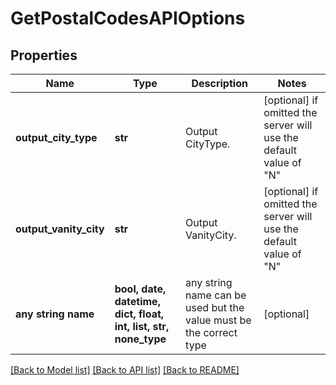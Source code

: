 # GetPostalCodesAPIOptions


## Properties
Name | Type | Description | Notes
------------ | ------------- | ------------- | -------------
**output_city_type** | **str** | Output CityType. | [optional]  if omitted the server will use the default value of "N"
**output_vanity_city** | **str** | Output VanityCity. | [optional]  if omitted the server will use the default value of "N"
**any string name** | **bool, date, datetime, dict, float, int, list, str, none_type** | any string name can be used but the value must be the correct type | [optional]

[[Back to Model list]](../README.md#documentation-for-models) [[Back to API list]](../README.md#documentation-for-api-endpoints) [[Back to README]](../README.md)


